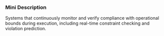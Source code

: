 ### Mini Description

Systems that continuously monitor and verify compliance with operational bounds during execution, including real-time constraint checking and violation prediction.
